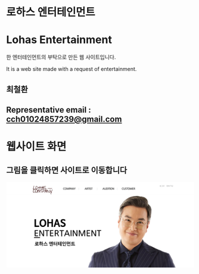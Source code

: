 # 로하스 엔터테인먼트
# Lohas Entertainment

한 엔터테인먼트의 부탁으로 만든 웹 사이트입니다.

It is a web site made with a request of entertainment.

## 최철환
## Representative email : cch01024857239@gmail.com

# 웹사이트 화면 
## 그림을 클릭하면 사이트로 이동합니다
[![Site Label](https://github.com/cch230/Entertainment-Web-Site/blob/master/site1.JPG)](http://lohascompany.com/default/) 


